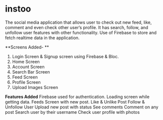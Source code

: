 # instoo

The social media application that allows user to check out new feed, like, comment and even check other user’s profile. It has search, follow, and unfollow user features with other functionality. Use of Firebase to store and fetch realtime data in the application.

**Screens Added- **

1. Login Screen & Signup screen using Firebase & Bloc.
2. Home Screen
3. Account Screen
4. Search Bar Screen
5. Feed Screen
6. Profile Screen
7. Upload Images Screen

**Features Added**
Firebase used for authentication.
Loading screen while getting data.
Feeds Screen with new post.
Like & Unlike Post
Follow & Unfollow User
Upload new post with status
See comments
Comment on any post
Search user by their username
Check user profile with photos
